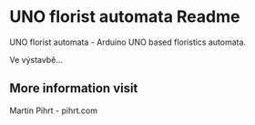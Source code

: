 UNO florist automata Readme
====

UNO florist automata - Arduino UNO based floristics automata.

Ve výstavbě...

## More information visit
Martin Pihrt - pihrt.com

